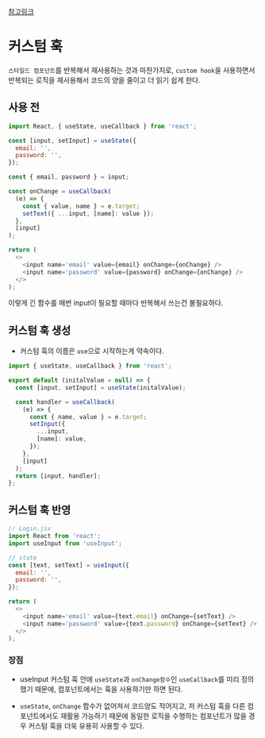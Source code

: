 [참고링크](https://kyounghwan01.github.io/blog/React/custome-hook/#%ED%9B%85-%EC%93%B0%EA%B8%B0-%EC%A0%84-%EB%A1%9C%EC%A7%81)

# 커스텀 훅

`스타일드 컴포넌트`를 반복해서 재사용하는 것과 마찬가지로, `custom hook`을 사용하면서 반복되는 로직을 재사용해서 코드의 양을 줄이고 더 읽기 쉽게 한다.

## 사용 전

```js
import React, { useState, useCallback } from 'react';

const [input, setInput] = useState({
  email: '',
  password: '',
});

const { email, password } = input;

const onChange = useCallback(
  (e) => {
    const { value, name } = e.target;
    setText({ ...input, [name]: value });
  },
  [input]
);

return (
  <>
    <input name='email' value={email} onChange={onChange} />
    <input name='password' value={password} onChange={onChange} />
  </>
);
```

이렇게 긴 함수를 매번 input이 필요할 때마다 반복해서 쓰는건 불필요하다.

## 커스텀 훅 생성

- 커스텀 훅의 이름은 `use`으로 시작하는게 약속이다.

```js
import { useState, useCallback } from 'react';

export default (initalValue = null) => {
  const [input, setInput] = useState(initalValue);

  const handler = useCallback(
    (e) => {
      const { name, value } = e.target;
      setInput({
        ...input,
        [name]: value,
      });
    },
    [input]
  );
  return [input, handler];
};
```

## 커스텀 훅 반영

```js
// Login.jsx
import React from 'react';
import useInput from 'useInput';

// state
const [text, setText] = useInput({
  email: '',
  password: '',
});

return (
  <>
    <input name='email' value={text.email} onChange={setText} />
    <input name='password' value={text.password} onChange={setText} />
  </>
);
```

### 장점

- useInput 커스텀 훅 안에 `useState`과 `onChange함수`인 `useCallback`를 미리 정의 했기 때문에, 컴포넌트에서는 훅을 사용하기만 하면 된다.

- `useState`, `onChange` 함수가 없어져서 코드양도 적어지고, 저 커스텀 훅을 다른 컴포넌트에서도 재활용 가능하기 때문에 동일한 로직을 수행하는 컴포넌트가 많을 경우 커스텀 훅을 더욱 유용히 사용할 수 있다.
